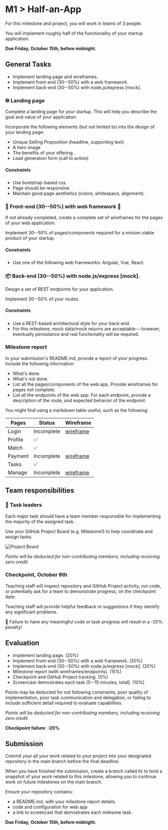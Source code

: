 # M1 > Half-an-App

For this milestone and project, you will work in teams of 3 people.

You will implement roughly half of the functionality of your startup application.

**Due Friday, October 15th, before midnight.**

## General Tasks

* Implement landing page and wireframes.
* Implement front-end (30--50%) with a web framework.
* Implement back-end (30--50%) with node.js/express [mock].

### 🌐  Landing page

Complete a landing page for your startup. This will help you describe the goal and value of your application.

Incorporate the following elements (but not limited to) into the design of your landing page:

* Unique Selling Proposition (headline, supporting text)
* A hero image
* The benefits of your offering.
* Lead generation form (call to action)

##### Constraints

* Use bootstrap-based css.
* Page should be responsive.
* Maintain good page aesthetics (colors, whitespace, alignment).

### 🎨 Front-end (30--50%) with web framework 🚧  

If not already completed, create a complete set of wireframes for the pages of your web application.

Implement 30--50% of pages/components required for a minium viable product of your startup.

##### Constraints

* Use one of the following web frameworks: Angular, Vue, React.

### 📦  Back-end (30--50%) with node.js/express [mock].

Design a set of REST endpoints for your application.

Implement 30--50% of your routes.

##### Constraints

* Use a REST-based architectural style for your back-end.
* For this milestone, mock data/mock returns are acceptable---however, eventually persistance and real functionality will be required.

### Milestone report

In your submission's README.md, provide a report of your progress. Include the following information:

* What's done.
* What's not done.
* List all the pages/components of the web app. Provide wireframes for pages not complete.
* List all the endpoints of the web app. For each endpoint, provide a description of the route, and expected behavior of the endpoint.

You might find using a markdown table useful, such as the following:

| Pages   | Status      | Wireframe
| ------- | -------     | ---------
| Login   | Incomplete  | [wireframe]()
| Profile | ✅          |
| Match   | ✅          |
| Payment | Incomplete  | [wireframe]()
| Tasks   | ✅          |
| Manage  | Incomplete  | [wireframe]()


## Team responsibilities

### 👥 Task leaders 

Each major task should have a team member responsible for implementing the majority of the assigned task.

Use your GitHub Project Board (e.g. Milestone1) to help coordinate and assign tasks.

![Project Board](https://miro.medium.com/max/4976/1*_St3BrB36V05JAuFIC3utQ.png)

_Points will be deducted for non-contributing members, including receiving zero credit._


### Checkpoint, October 8th

Teaching staff will inspect repository and GitHub Project activity, run code, or potentially ask for a team to demonstrate progress, on the checkpoint date.

Teaching staff will provide helpful feedback or suggestions if they identify any significant problems.

🚨 Failure to have any meaningful code or task progress will result in a -20% penalty!

## Evaluation

* Implement landing page. (20%)
* Implement front-end (30--50%) with a web framework. (30%)
* Implement back-end (30--50%) with node.js/express [mock]. (20%)
* Milestone report (with wireframes/endpoints). (15%)
* Checkpoint and GitHub Project tracking. (5%)
* Screencast demostrates each task [5--15 minutes, total]. (10%)

Points may be deducted for not following constraints, poor quality of implementation, poor task communication and delegation, or failing to include sufficient detail required to evaluate capabilities.

_Points will be deducted for non-contributing members, including receiving zero credit._

**Checkpoint failure: -20%**

## Submission

Commit your all your work related to your project into your designated repository in the main branch before the final deadline. 

When you have finished the submission, create a branch called `M1` to hold a snapshot of your work related to this milestone, allowing you to continue work on future milestones on the main branch.

Ensure your repository contains:

* a README.md, with your milestone report details.
* code and configuration for web app
* a link to screencast that demostrates each milesone task.

**Due Friday, October 15th, before midnight.**